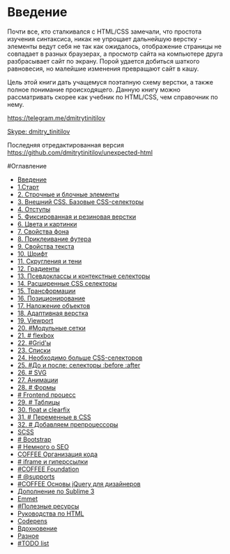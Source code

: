 Введение
=======

Почти все, кто сталкивался с HTML/CSS замечали, что простота изучения синтаксиса, никак не упрощает дальнейшую верстку - элементы ведут себя не так как ожидалось, отображение страницы не совпадает в разных браузерах, а просмотр сайта на компьютере друга разбрасывает сайт по экрану. Порой удается добиться шаткого равновесия, но малейшие изменения превращают сайт в кашу.

Цель этой книги дать учащемуся поэтапную схему верстки, а также полное понимание происходящего. Данную книгу можно рассматривать скорее как учебник по HTML/CSS, чем справочник по нему.

https://telegram.me/dmitrytinitilov

[Skype: dmitry_tinitilov](skype:dmitry_tinitilov?call)

Последняя отредактированная версия
https://github.com/dmitrytinitilov/unexpected-html


#Оглавление

* [Введение](README.md)
* [1.Старт](01_start.md)
* [2. Строчные и блочные элементы](02_inline_and_block_elements.md)
* [3. Внешний CSS. Базовые CSS-селекторы](03_basic_css_selectors.md)
* [4. Отступы](04_margins_and_paddings.md)
* [5. Фиксированная и резиновая верстки](05_fixed_and_fluid_designs.md)
* [6. Цвета и картинки](06_colors_and_images.md)
* [7. Свойства фона](07_background.md)
* [8. Приклеивание футера](08_sticky_footer.md)
* [9. Свойства текста](09_text_properties.md)
* [10. Шрифт](10_font_tuning.md)
* [11. Скругления и тени](11_circle_shadows.md)
* [12. Градиенты](12_gradients.md)
* [13. Псевдоклассы и контекстные селекторы](13_pseudoclasses.md)
* [14. Расширенные CSS селекторы](14_advanced_css_selectors.md)
* [15. Трансформации](15_transformations.md)
* [16. Позиционирование](16_positioning.md)
* [17. Наложение объектов](17_objects_overlap.md)
* [18. Адаптивная верстка](18_adaptive_design.md)
* [19. Viewport](19_viewport.md)
* [20. \#Модульные сетки](20_grid_design_system.md)
* [21. \# flexbox](21_flexbox.md)
* [22. \#Grid'ы](22_grid_layout.md)
* [23. Списки](23_lists.md)
* [24. Необходимо больше CSS-селекторов](24_we_need_more_cssselectors.md)
* [25. \#До и после: cелекторы :before :after](25_before_after.md)
* [26. \# SVG](26_svg.md)
* [27. Анимации](27_animations.md)
* [28. \# Формы](28_forms.md)
* [\# Frontend процесс](frontend_process.md)
* [29. \# Таблицы](29_tables_heritage.md)
* [30. float и clearfix](30_float_and_clearfix.md)
* [31. \# Переменные в CSS](31_css_variable.md)
* [32. \# Добавляем препроцессоры](32_addingpreprocessors.md)
* [SCSS](scss.md)
* [\# Bootstrap](bootstrap.md)
* [\# Немного о SEO](33_a_few_words_about_seo.md)
* [COFFEE Организация кода](code_twitches.md)
* [\# iframe и гиперссылки](34_iframe_and_hyperlinks.md)
* [\#COFFEE Foundation](foundation.md)
* [\# @supports](addition_supports.md)
* [\#COFFEE Основы jQuery для дизайнеров](jquery_for_designers.md)
* [Дополнение по Sublime 3](addition_sublime_3.md)
* [Emmet](emmet_cheatsheet.md)
* [\#Полезные ресурсы](helpful_resources.md)
* [Руководства по HTML](html_manuals.md)
* [Codepens](codepens.md)
* [Вдохновение](inspiration.md)
* [Разное](other.md)
* [\#TODO list](todo.md)




